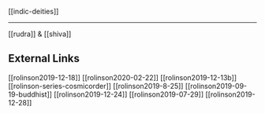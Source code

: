[[indic-deities]]

---

[[rudra]] & [[shiva]]

## External Links
[[rolinson2019-12-18]]
[[rolinson2020-02-22]]
[[rolinson2019-12-13b]]
[[rolinson-series-cosmicorder]]
[[rolinson2019-8-25]]
[[rolinson2019-09-19-buddhist]]
[[rolinson2019-12-24]]
[[rolinson2019-07-29]]
[[rolinson2019-12-28]]